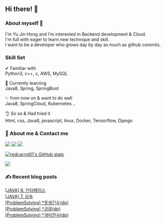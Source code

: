 

## Hi there! 👋


### About myself 🥕

I'm Yu Jin Hong and I'm interested in Backend development & Cloud.   
I'm full with eager to learn new technique and skill.   
I want to be a developer who grows day by day as much as github commits.   


### Skill Set 

✔ Familiar with  
Python3, c++, c, AWS, MySQL

🙌 Currently learning   
Java8, Spring, SpringBoot

✨ from now on & want to do well   
Java8, SpringCloud, Kubernetes ..

👌 So so & Had tried it  
Html, css, Java8, javascript, linux, Docker, Tensorflow, Django


### 📧 About me & Contact me 

  <a href="https://velog.io/@redcarrot01"><img src="https://img.shields.io/badge/Tech%20Blog-11B48A?style=flat-square&logo=Vimeo&logoColor=white&link=https://velog.io/@redcarrot01"/></a>  <a href="https://www.linkedin.com/in/yujin-hong-b93454193"><image src="https://img.shields.io/badge/-LinkedIn-blue?style=flat-square&logo=Linkedin&logoColor=white&link=https://www.linkedin.com/in/yujin-hong-b93454193"/></a>  <a href="mailto:redccc9010@gmail.com"><img src="https://img.shields.io/badge/Gmail-d14836?style=flat-square&logo=Gmail&logoColor=white&link=viliketh1s98@naver.com"/></a> 


[![redcarrot01's GitHub stats](https://github-readme-stats.vercel.app/api?username=redcarrot01&count_private=true&show_icons=true&theme=omni)](https://github.com/anuraghazra/github-readme-stats)

<a href="https://hits.seeyoufarm.com"><img src="https://hits.seeyoufarm.com/api/count/incr/badge.svg?url=https%3A%2F%2Fgithub.com%2Fredcarrot01&count_bg=%2379C83D&title_bg=%23555555&icon=&icon_color=%23E7E7E7&title=hits&edge_flat=false"/></a>

### ✍ Recent blog posts 
[[JAVA] 8. 인터페이스](https://velog.io/@redcarrot01/JAVA-8.-%EC%9D%B8%ED%84%B0%ED%8E%98%EC%9D%B4%EC%8A%A4) <br>
[[JAVA] 7. 상속](https://velog.io/@redcarrot01/JAVA-7.-%EC%83%81%EC%86%8D) <br>
[[ProblemSolving] *못생긴수(dp)](https://velog.io/@redcarrot01/ProblemSolving-%EB%AA%BB%EC%83%9D%EA%B8%B4%EC%88%98dp) <br>
[[ProblemSolving] *금광(dp)](https://velog.io/@redcarrot01/ProblemSolving-%EA%B8%88%EA%B4%91dp) <br>
[[ProblemSolving] *개미전사(dp)](https://velog.io/@redcarrot01/ProblemSolving-%EA%B0%9C%EB%AF%B8%EC%A0%84%EC%82%ACdp) <br>

